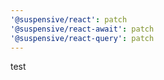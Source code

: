 ```yaml
---
'@suspensive/react': patch
'@suspensive/react-await': patch
'@suspensive/react-query': patch
---
```


test
